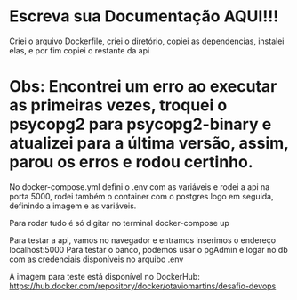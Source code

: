 # Escreva sua Documentação AQUI!!!

Criei o arquivo Dockerfile, criei o diretório, copiei as dependencias, instalei elas, e por fim copiei o restante da api

# Obs: Encontrei um erro ao executar as primeiras vezes, troquei o psycopg2 para psycopg2-binary e atualizei para a última versão, assim, parou os erros e rodou certinho.

No docker-compose.yml defini o .env com as variáveis e rodei a api na porta 5000, rodei também o container com o postgres logo em seguida, definindo a imagem e as variáveis.

Para rodar tudo é só digitar no terminal docker-compose up

Para testar a api, vamos no navegador e entramos inserimos o endereço localhost:5000
Para testar o banco, podemos usar o pgAdmin e logar no db com as credenciais disponíveis no arquibo .env

A imagem para teste está disponível no DockerHub:
https://hub.docker.com/repository/docker/otaviomartins/desafio-devops